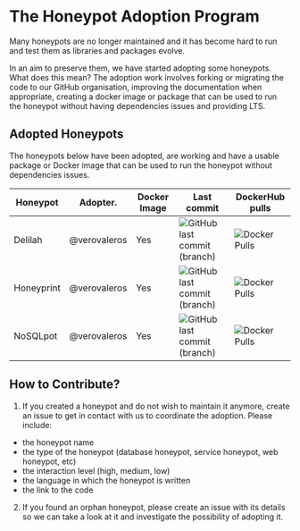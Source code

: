 # The Honeypot Adoption Program

Many honeypots are no longer maintained and it has become hard to run and test them as libraries and packages evolve.

In an aim to preserve them, we have started adopting some honeypots. What does this mean? The adoption work involves forking or migrating the code to our GitHub organisation, improving the documentation when appropriate, creating a docker image or package that can be used to run the honeypot without having dependencies issues and providing LTS.

## Adopted Honeypots

The honeypots below have been adopted, are working and have a usable package or Docker image that can be used to run the honeypot without dependencies issues.

| Honeypot   | Adopter.     | Docker Image | Last commit | DockerHub pulls |
| ---------- | ------------ | ------------ | ----------- | --------------- |
| Delilah    | @verovaleros | Yes          | ![GitHub last commit (branch)](https://img.shields.io/github/last-commit/The-Honeypot-Archive-Project/delilah) | ![Docker Pulls](https://img.shields.io/docker/pulls/verovaleros/delilah?color=green) |
| Honeyprint | @verovaleros | Yes          | ![GitHub last commit (branch)](https://img.shields.io/github/last-commit/The-Honeypot-Archive-Project/honeyprint) | ![Docker Pulls](https://img.shields.io/docker/pulls/verovaleros/honeyprint?color=green) |
| NoSQLpot   | @verovaleros | Yes          | ![GitHub last commit (branch)](https://img.shields.io/github/last-commit/The-Honeypot-Archive-Project/nosqlpot) | ![Docker Pulls](https://img.shields.io/docker/pulls/verovaleros/nosqlpot?color=green)|

## How to Contribute?

1. If you created a honeypot and do not wish to maintain it anymore, create an issue to get in contact with us to coordinate the adoption. Please include:

- the honeypot name
- the type of the honeypot (database honeypot, service honeypot, web honeypot, etc)
- the interaction level (high, medium, low)
- the language in which the honeypot is written
- the link to the code

2. If you found an orphan honeypot, please create an issue with its details so we can take a look at it and investigate the possibility of adopting it.
